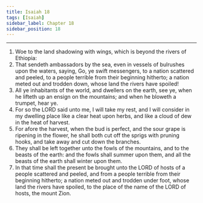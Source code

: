 ```yaml
---
title: Isaiah 18
tags: [Isaiah]
sidebar_label: Chapter 18
sidebar_position: 18
---
```


---
1. Woe to the land shadowing with wings, which is beyond the rivers of Ethiopia:
2. That sendeth ambassadors by the sea, even in vessels of bulrushes upon the waters, saying, Go, ye swift messengers, to a nation scattered and peeled, to a people terrible from their beginning hitherto; a nation meted out and trodden down, whose land the rivers have spoiled!
3. All ye inhabitants of the world, and dwellers on the earth, see ye, when he lifteth up an ensign on the mountains; and when he bloweth a trumpet, hear ye.
4. For so the LORD said unto me, I will take my rest, and I will consider in my dwelling place like a clear heat upon herbs, and like a cloud of dew in the heat of harvest.
5. For afore the harvest, when the bud is perfect, and the sour grape is ripening in the flower, he shall both cut off the sprigs with pruning hooks, and take away and cut down the branches.
6. They shall be left together unto the fowls of the mountains, and to the beasts of the earth: and the fowls shall summer upon them, and all the beasts of the earth shall winter upon them.
7. In that time shall the present be brought unto the LORD of hosts of a people scattered and peeled, and from a people terrible from their beginning hitherto; a nation meted out and trodden under foot, whose land the rivers have spoiled, to the place of the name of the LORD of hosts, the mount Zion.